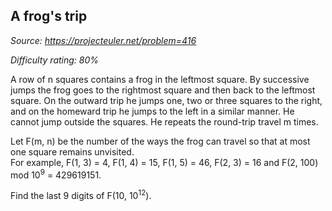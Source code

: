 A frog's trip
-------------

*Source: https://projecteuler.net/problem=416*


*Difficulty rating: 80%*

A row of n squares contains a frog in the leftmost square. By successive
jumps the frog goes to the rightmost square and then back to the
leftmost square. On the outward trip he jumps one, two or three squares
to the right, and on the homeward trip he jumps to the left in a similar
manner. He cannot jump outside the squares. He repeats the round-trip
travel m times.

Let F(m, n) be the number of the ways the frog can travel so that at
most one square remains unvisited.\
 For example, F(1, 3) = 4, F(1, 4) = 15, F(1, 5) = 46, F(2, 3) = 16 and
F(2, 100) mod 10<sup>9</sup> = 429619151.

Find the last 9 digits of F(10, 10<sup>12</sup>).
